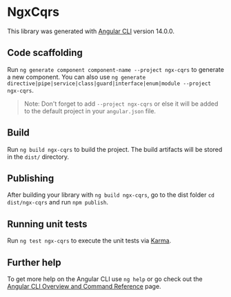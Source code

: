 # NgxCqrs

This library was generated with [Angular CLI](https://github.com/angular/angular-cli) version 14.0.0.

## Code scaffolding

Run `ng generate component component-name --project ngx-cqrs` to generate a new component. You can also use `ng generate directive|pipe|service|class|guard|interface|enum|module --project ngx-cqrs`.
> Note: Don't forget to add `--project ngx-cqrs` or else it will be added to the default project in your `angular.json` file. 

## Build

Run `ng build ngx-cqrs` to build the project. The build artifacts will be stored in the `dist/` directory.

## Publishing

After building your library with `ng build ngx-cqrs`, go to the dist folder `cd dist/ngx-cqrs` and run `npm publish`.

## Running unit tests

Run `ng test ngx-cqrs` to execute the unit tests via [Karma](https://karma-runner.github.io).

## Further help

To get more help on the Angular CLI use `ng help` or go check out the [Angular CLI Overview and Command Reference](https://angular.io/cli) page.
